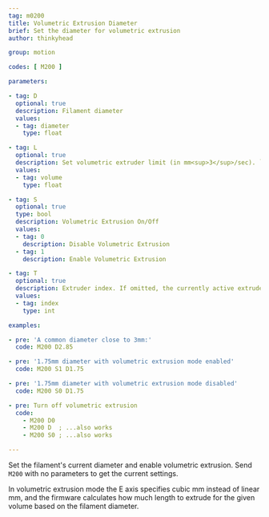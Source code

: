 ```yaml
---
tag: m0200
title: Volumetric Extrusion Diameter
brief: Set the diameter for volumetric extrusion
author: thinkyhead

group: motion

codes: [ M200 ]

parameters:

- tag: D
  optional: true
  description: Filament diameter
  values:
  - tag: diameter
    type: float

- tag: L
  optional: true
  description: Set volumetric extruder limit (in mm<sup>3</sup>/sec). `L0` disables the limit. (Requires `VOLUMETRIC_EXTRUDER_LIMIT`.)
  values:
  - tag: volume
    type: float

- tag: S
  optional: true
  type: bool
  description: Volumetric Extrusion On/Off
  values:
  - tag: 0
    description: Disable Volumetric Extrusion
  - tag: 1
    description: Enable Volumetric Extrusion

- tag: T
  optional: true
  description: Extruder index. If omitted, the currently active extruder will be used.
  values:
  - tag: index
    type: int

examples:

- pre: 'A common diameter close to 3mm:'
  code: M200 D2.85

- pre: '1.75mm diameter with volumetric extrusion mode enabled'
  code: M200 S1 D1.75

- pre: '1.75mm diameter with volumetric extrusion mode disabled'
  code: M200 S0 D1.75

- pre: Turn off volumetric extrusion
  code:
    - M200 D0
    - M200 D  ; ...also works
    - M200 S0 ; ...also works

---
```


Set the filament's current diameter and enable volumetric extrusion. Send `M200` with no parameters to get the current settings.

In volumetric extrusion mode the E axis specifies cubic mm instead of linear mm, and the firmware calculates how much length to extrude for the given volume based on the filament diameter.
